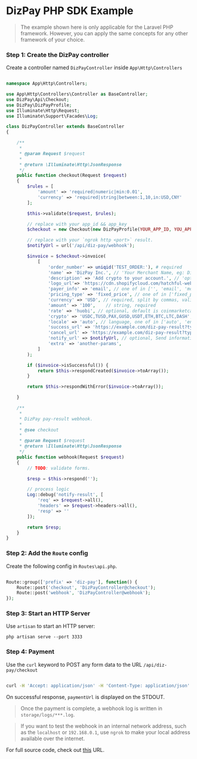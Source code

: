 # DizPay PHP SDK Example

> The example shown here is only applicable for the Laravel PHP framework. However, you can apply the same concepts for any other framework of your choice.

### Step 1: Create the DizPay controller

Create a controller named `DizPayController` inside `App\Http\Controllers`


```php

namespace App\Http\Controllers;

use App\Http\Controllers\Controller as BaseController;
use DizPay\Api\Checkout;
use DizPay\DizPayProfile;
use Illuminate\Http\Request;
use Illuminate\Support\Facades\Log;

class DizPayController extends BaseController
{

    /**
     *
     * @param Request $request
     *
     * @return \Illuminate\Http\JsonResponse
     */
    public function checkout(Request $request)
    {
        $rules = [
            'amount' => 'required|numeric|min:0.01',
            'currency' => 'required|string|between:1,10,in:USD,CNY'
        ];

        $this->validate($request, $rules);

        // replace with your app_id && app_key
        $checkout = new Checkout(new DizPayProfile(YOUR_APP_ID, YOU_APP_KEY));

        // replace with your `ngrok http <port>` result.
        $notifyUrl = url('/api/diz-pay/webhook');

        $invoice = $checkout->invoice(
            [
                'order_number' => uniqid('TEST_ORDER:'), # required
                'name' => 'DizPay Inc.', // 'Your Merchant Name, eg: DizPay Inc.',
                'description' => 'Add crypto to your account.', // 'optional, default is: Add crypto to your {{ Domain or App Name }} account.',
                'logo_url'=> 'https://cdn.shopifycloud.com/hatchful-web/assets/c3a241ae6d1e03513dfed6f5061f4a4b.png',
                'payer_info' => 'email', // one of in ['', 'email', 'mobile']
                'pricing_type' => 'fixed_price', // one of in ['fixed_price', 'no_price'],
                'currency' => 'USD', // required, split by commas, valid option is USD | CNY | GBP | BTC | ETH | LTC | DASH | USDT | TUSD | GUSD | PAX | USDC
                'amount' => '100',    // string, required
                'rate' => 'huobi', // optional, default is coinmarketcap, one of in ['coinmarketcap', 'okex', 'binance', 'huobi']
                'crypto' => 'USDC,TUSD,PAX,GUSD,USDT,ETH,BTC,LTC,DASH', // required, split by commas, valid option is BTC | ETH | LTC | DASH | USDT | TUSD | GUSD | PAX | USDC
                'locale' => 'auto', // language, one of in ['auto', 'en', 'cn', 'ru', 'ko', 'jp']
                'success_url' => 'https://example.com/diz-pay-result?type=success', // optional, redirect to the merchant URL after successful payment.
                'cancel_url' => 'https://example.com/diz-pay-result?type=failed', // optional, edirect to a failure URL when the charge failed to complete. The buyer cancels the order or the payment expired.
                'notify_url' => $notifyUrl, // optional, Send information to the callback URL when charge has been confirmed and the associated payment is completed.
                'extra' => 'another-params',
            ]
        );

        if ($invoice->isSuccessful()) {
            return $this->respondCreated($invoice->toArray());
        }

        return $this->respondWithError($invoice->toArray());

    }

    /**
     *
     * DizPay pay-result webhook.
     *
     * @see checkout
     *
     * @param Request $request
     * @return \Illuminate\Http\JsonResponse
     */
    public function webhook(Request $request)
    {
        // TODO: validate forms.

        $resp = $this->respond('');

        // process logic
        Log::debug('notify-result', [
            'req' => $request->all(),
            'headers' => $request->headers->all(),
            'resp' => ''
        ]);

        return $resp;
    }
}

```

### Step 2: Add the `Route` config

Create the following config in `Routes\api.php`.

```php

Route::group(['prefix' => 'diz-pay'], function() {
    Route::post('checkout', 'DizPayController@checkout');
    Route::post('webhook', 'DizPayController@webhook');
});

```

### Step 3: Start an HTTP Server

Use `artisan` to start an HTTP server:

`php artisan serve --port 3333`

### Step 4: Payment

Use the `curl` keyword to POST any form data to the URL `/api/diz-pay/checkout`

```bash

curl -H 'Accept: application/json' -H 'Content-Type: application/json' --data-binary '{"amount":10,"currency":"USD"}'  http://127.0.0.1/api/diz-pay/checkout
```

On successful response, `paymentUrl` is displayed on the STDOUT.

> Once the payment is complete, a webhook log is written in `storage/logs/***.log`.

> If you want to test the webhook in an internal network address, such as the `localhost` or `192.168.0.1`, use `ngrok` to make your local address available over the internet.

For full source code, check out [this](./test.php) URL.
